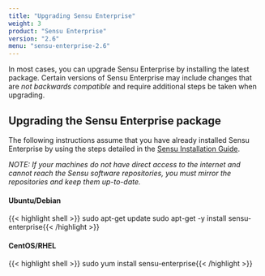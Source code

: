 ```yaml
---
title: "Upgrading Sensu Enterprise"
weight: 3
product: "Sensu Enterprise"
version: "2.6"
menu: "sensu-enterprise-2.6"
---
```


In most cases, you can upgrade Sensu Enterprise by installing the
latest package. Certain versions of Sensu Enterprise may include
changes that are *not backwards compatible* and require additional
steps be taken when upgrading.

## Upgrading the Sensu Enterprise package

The following instructions assume that you have already installed
Sensu Enterprise by using the steps detailed in the [Sensu Installation
Guide][overview].

_NOTE: If your machines do not have direct access to the internet and
cannot reach the Sensu software repositories, you must mirror the
repositories and keep them up-to-date._

#### Ubuntu/Debian

{{< highlight shell >}}
sudo apt-get update
sudo apt-get -y install sensu-enterprise{{< /highlight >}}

#### CentOS/RHEL

{{< highlight shell >}}
sudo yum install sensu-enterprise{{< /highlight >}}

[overview]:  /sensu-core/latest/installation/install-sensu-server-api/#sensu-enterprise
